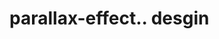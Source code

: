# parallax-effect.. desgin                                                                                                                                                                                                                                                                                                                                                                           
